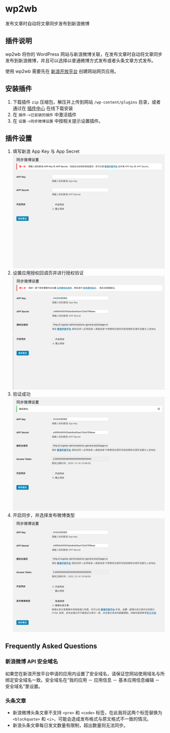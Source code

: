 # wp2wb

发布文章时自动将文章同步发布到新浪微博

## 插件说明

wp2wb 将你的 WordPress 网站与新浪微博关联，在发布文章时自动将文章同步发布到新浪微博，并且可以选择以普通微博方式发布或者头条文章方式发布。

使用 wp2wb 需要先在 [新浪开放平台](http://open.weibo.com) 创建网站网页应用。


## 安装插件 

1. 下载插件 `zip` 压缩包，解压并上传到网站 `/wp-content/plugins` 目录，或者通过在 [插件中心](https://wordpress.org/plugins/wp2wb/) 在线下载安装
1. 在 `插件->已安装的插件` 中激活插件
1. 在 `设置->同步微博设置` 中按相关提示设置插件。


## 插件设置

1. 填写新浪 App Key 与 App Secret
![screenshot-1](./assets/screenshot-1.png)
2. 设置应用授权回调页并进行授权验证
![screenshot-2](./assets/screenshot-2.png)
3. 验证成功
![screenshot-3](./assets/screenshot-3.png)
4. 开启同步，并选择发布微博类型
![screenshot-4](./assets/screenshot-4.png)

## Frequently Asked Questions

### 新浪微博 API 安全域名

如果您在新浪开放平台申请的应用内设置了安全域名，请保证您网站使用域名与所绑定安全域名一致。安全域名在“我的应用 － 应用信息 － 基本应用信息编辑 － 安全域名”里设置。

### 头条文章

* 新浪微博头条文章不支持 `<pre>` 和 `<code>` 标签，在此我将这两个标签替换为 `<blockquote>` 和 `<i>`，可能会造成发布格式与原文格式不一致的情况。
* 新浪头条文章每日发文数量有限制，超出数量则无法同步。